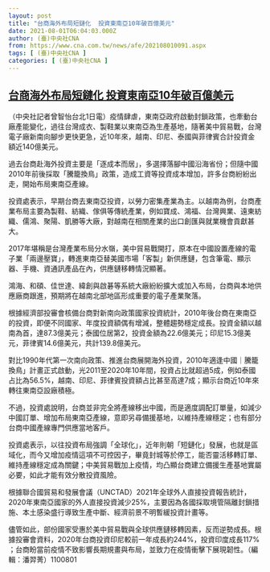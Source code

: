 ```yaml
---
layout: post
title: "台商海外布局短鏈化  投資東南亞10年破百億美元"
date: 2021-08-01T06:04:03.000Z
author: (臺)中央社CNA
from: https://www.cna.com.tw/news/afe/202108010091.aspx
tags: [ (臺)中央社CNA ]
categories: [ (臺)中央社CNA ]
---
```

<!--1627797843000-->
[台商海外布局短鏈化  投資東南亞10年破百億美元](https://www.cna.com.tw/news/afe/202108010091.aspx)
------

<div>
<div></div><div class="paragraph"><p>（中央社記者曾智怡台北1日電）疫情肆虐，東南亞政府啟動封鎖政策，也牽動台廠產能變化，過往台灣成衣、製鞋業以東南亞為生產基地，隨著美中貿易戰，台灣電子廠新南向腳步更快更急，近10年來，越南、印尼、泰國與菲律賓合計投資金額近140億美元。</p><p>過去台商赴海外投資主要是「逐成本而居」，多選擇落腳中國沿海省份；但隨中國2010年前後採取「騰籠換鳥」政策，造成工資等投資成本增加，許多台商紛紛出走，開始布局東南亞產線。</p><p>投資處表示，早期台商去東南亞投資，以勞力密集產業為主。以越南為例，台商產業布局主要為製鞋、紡織、傢俱等傳統產業，例如寶成、鴻福、台灣興業、遠東紡織、儒鴻、聚陽、凱勝等大廠，對越南在相關產業的出口創匯與就業機會貢獻甚大。</p><p>2017年堪稱是台灣產業布局分水嶺，美中貿易戰開打，原本在中國設置產線的電子業「兩邊壓寶」，轉進東南亞替美國市場「客製」新供應鏈，包含筆電、顯示器、手機、資通訊產品在內，供應鏈移轉情況顯著。</p><p>鴻海、和碩、佳世達、緯創與啟碁等系統大廠紛紛擴大或加入布局，台商與本地供應廠商跟進，預期將在越南北部地區形成重要的電子產業聚落。</p><p>根據經濟部投審會核備台商對新南向政策國家投資統計，2010年後台商在東南亞的投資，即便不同國家、年度投資額偶有增減，整體趨勢穩定成長。投資金額以越南為首，達87.3億美元；泰國位居第2，投資金額為22.6億美元；印尼15.3億美元，菲律賓14.6億美元，共計139.8億美元。</p><p>對比1990年代第一次南向政策、推進台商展開海外投資，2010年適逢中國｜騰籠換鳥」計畫正式啟動，光2011至2020年10年間，投資占比就超過5成，例如泰國占比為56.5%，越南、印尼、菲律賓投資額占比甚至高達7成；顯示台商近10年來轉往東南亞設廠積極。</p><p>不過，投資處說明，台商並非完全將產線移出中國，而是適度調配訂單量，如減少中國訂單、增加布局東南亞產線，意即另尋備援基地，以維持產線穩定；也有部分台商中國產線專門供應當地客戶。</p><p>投資處表示，以往投資布局強調「全球化」，近年則朝「短鏈化」發展，也就是區域化，而今又增加疫情這項不可控因子，畢竟封城等於停工，能否靈活移轉訂單、維持產線穩定成為關鍵；中美貿易戰加上疫情，均凸顯台商建立備援生產基地實屬必要，如此才能有效分散投資風險。</p><p>根據聯合國貿易和發展會議（UNCTAD）2021年全球外人直接投資報告統計，2020年東南亞國家的外人直接投資減少25%，主要因為各國採取境管隔離封鎖措施、本土感染盛行導致生產中斷、經濟前景不明暫緩投資計畫等。</p><p>儘管如此，部份國家受惠於美中貿易戰與全球供應鏈移轉因素，反而逆勢成長。根據投審會資料，2020年台商投資印尼較前一年成長約244%，投資印度成長117% ；台商盼當前疫情不致影響長期規畫與布局，並致力在疫情衝擊下展現韌性。（編輯：潘羿菁）1100801</p></div>
</div>
